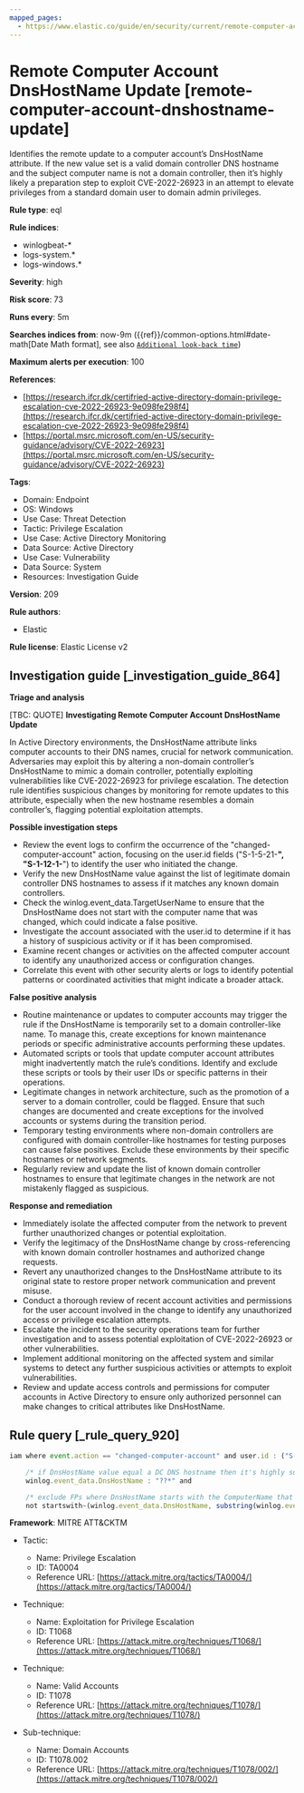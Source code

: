 ```yaml
---
mapped_pages:
  - https://www.elastic.co/guide/en/security/current/remote-computer-account-dnshostname-update.html
---
```


# Remote Computer Account DnsHostName Update [remote-computer-account-dnshostname-update]

Identifies the remote update to a computer account’s DnsHostName attribute. If the new value set is a valid domain controller DNS hostname and the subject computer name is not a domain controller, then it’s highly likely a preparation step to exploit CVE-2022-26923 in an attempt to elevate privileges from a standard domain user to domain admin privileges.

**Rule type**: eql

**Rule indices**:

* winlogbeat-*
* logs-system.*
* logs-windows.*

**Severity**: high

**Risk score**: 73

**Runs every**: 5m

**Searches indices from**: now-9m ({{ref}}/common-options.html#date-math[Date Math format], see also [`Additional look-back time`](docs-content://solutions/security/detect-and-alert/create-detection-rule.md#rule-schedule))

**Maximum alerts per execution**: 100

**References**:

* [https://research.ifcr.dk/certifried-active-directory-domain-privilege-escalation-cve-2022-26923-9e098fe298f4](https://research.ifcr.dk/certifried-active-directory-domain-privilege-escalation-cve-2022-26923-9e098fe298f4)
* [https://portal.msrc.microsoft.com/en-US/security-guidance/advisory/CVE-2022-26923](https://portal.msrc.microsoft.com/en-US/security-guidance/advisory/CVE-2022-26923)

**Tags**:

* Domain: Endpoint
* OS: Windows
* Use Case: Threat Detection
* Tactic: Privilege Escalation
* Use Case: Active Directory Monitoring
* Data Source: Active Directory
* Use Case: Vulnerability
* Data Source: System
* Resources: Investigation Guide

**Version**: 209

**Rule authors**:

* Elastic

**Rule license**: Elastic License v2

## Investigation guide [_investigation_guide_864]

**Triage and analysis**

[TBC: QUOTE]
**Investigating Remote Computer Account DnsHostName Update**

In Active Directory environments, the DnsHostName attribute links computer accounts to their DNS names, crucial for network communication. Adversaries may exploit this by altering a non-domain controller’s DnsHostName to mimic a domain controller, potentially exploiting vulnerabilities like CVE-2022-26923 for privilege escalation. The detection rule identifies suspicious changes by monitoring for remote updates to this attribute, especially when the new hostname resembles a domain controller’s, flagging potential exploitation attempts.

**Possible investigation steps**

* Review the event logs to confirm the occurrence of the "changed-computer-account" action, focusing on the user.id fields ("S-1-5-21-**", "S-1-12-1-**") to identify the user who initiated the change.
* Verify the new DnsHostName value against the list of legitimate domain controller DNS hostnames to assess if it matches any known domain controllers.
* Check the winlog.event_data.TargetUserName to ensure that the DnsHostName does not start with the computer name that was changed, which could indicate a false positive.
* Investigate the account associated with the user.id to determine if it has a history of suspicious activity or if it has been compromised.
* Examine recent changes or activities on the affected computer account to identify any unauthorized access or configuration changes.
* Correlate this event with other security alerts or logs to identify potential patterns or coordinated activities that might indicate a broader attack.

**False positive analysis**

* Routine maintenance or updates to computer accounts may trigger the rule if the DnsHostName is temporarily set to a domain controller-like name. To manage this, create exceptions for known maintenance periods or specific administrative accounts performing these updates.
* Automated scripts or tools that update computer account attributes might inadvertently match the rule’s conditions. Identify and exclude these scripts or tools by their user IDs or specific patterns in their operations.
* Legitimate changes in network architecture, such as the promotion of a server to a domain controller, could be flagged. Ensure that such changes are documented and create exceptions for the involved accounts or systems during the transition period.
* Temporary testing environments where non-domain controllers are configured with domain controller-like hostnames for testing purposes can cause false positives. Exclude these environments by their specific hostnames or network segments.
* Regularly review and update the list of known domain controller hostnames to ensure that legitimate changes in the network are not mistakenly flagged as suspicious.

**Response and remediation**

* Immediately isolate the affected computer from the network to prevent further unauthorized changes or potential exploitation.
* Verify the legitimacy of the DnsHostName change by cross-referencing with known domain controller hostnames and authorized change requests.
* Revert any unauthorized changes to the DnsHostName attribute to its original state to restore proper network communication and prevent misuse.
* Conduct a thorough review of recent account activities and permissions for the user account involved in the change to identify any unauthorized access or privilege escalation attempts.
* Escalate the incident to the security operations team for further investigation and to assess potential exploitation of CVE-2022-26923 or other vulnerabilities.
* Implement additional monitoring on the affected system and similar systems to detect any further suspicious activities or attempts to exploit vulnerabilities.
* Review and update access controls and permissions for computer accounts in Active Directory to ensure only authorized personnel can make changes to critical attributes like DnsHostName.


## Rule query [_rule_query_920]

```js
iam where event.action == "changed-computer-account" and user.id : ("S-1-5-21-*", "S-1-12-1-*") and

    /* if DnsHostName value equal a DC DNS hostname then it's highly suspicious */
    winlog.event_data.DnsHostName : "??*" and

    /* exclude FPs where DnsHostName starts with the ComputerName that was changed */
    not startswith~(winlog.event_data.DnsHostName, substring(winlog.event_data.TargetUserName, 0, length(winlog.event_data.TargetUserName) - 1))
```

**Framework**: MITRE ATT&CKTM

* Tactic:

    * Name: Privilege Escalation
    * ID: TA0004
    * Reference URL: [https://attack.mitre.org/tactics/TA0004/](https://attack.mitre.org/tactics/TA0004/)

* Technique:

    * Name: Exploitation for Privilege Escalation
    * ID: T1068
    * Reference URL: [https://attack.mitre.org/techniques/T1068/](https://attack.mitre.org/techniques/T1068/)

* Technique:

    * Name: Valid Accounts
    * ID: T1078
    * Reference URL: [https://attack.mitre.org/techniques/T1078/](https://attack.mitre.org/techniques/T1078/)

* Sub-technique:

    * Name: Domain Accounts
    * ID: T1078.002
    * Reference URL: [https://attack.mitre.org/techniques/T1078/002/](https://attack.mitre.org/techniques/T1078/002/)



